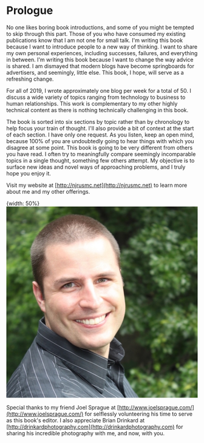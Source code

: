 # Prologue
No one likes boring book introductions, and some of you might be tempted to skip through this part. Those of you who have consumed my existing publications know that I am not one for small talk. I'm writing this book because I want to introduce people to a new way of thinking. I want to share my own personal experiences, including successes, failures, and everything in between. I'm writing this book because I want to change the way advice is shared. I am dismayed that modern blogs have become springboards for advertisers, and seemingly, little else. This book, I hope, will serve as a refreshing change.

For all of 2019, I wrote approximately one blog per week for a total of 50. I discuss a wide variety of topics ranging from technology to business to human relationships. This work is complementary to my other highly technical content as there is nothing technically challenging in this book.

The book is sorted into six sections by topic rather than by chronology to help focus your train of thought. I'll also provide a bit of context at the start of each section. I have only one request. As you listen, keep an open mind, because 100% of you are undoubtedly going to hear things with which you disagree at some point. This book is going to be very different from others you have read. I often try to meaningfully compare seemingly incomparable topics in a single thought, something few others attempt. My objective is to surface new ideas and novel ways of approaching problems, and I truly hope you enjoy it.

Visit my website at [http://njrusmc.net](http://njrusmc.net) to learn more about me and my other offerings.

{width: 50%}
![Me](images/nick.jpg)

Special thanks to my friend Joel Sprague at [http://www.joelsprague.com/](http://www.joelsprague.com/) for selflessly volunteering his time to serve as this book's editor. I also appreciate Brian Drinkard at [http://drinkardphotography.com](http://drinkardphotography.com) for sharing his incredible photography with me, and now, with you.
